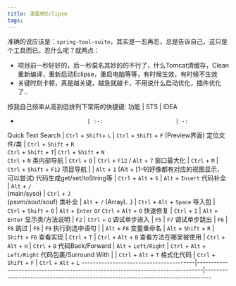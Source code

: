 ```yaml
---
title: 滚蛋吧Eclipse
tags:
---
```

准确的说应该是：`spring-tool-suite`，其实是一忍再忍，总是告诉自己，这只是个工具而已。忍什么呢？就两点：
* 项目前一秒好好的，后一秒莫名其妙的的不行了，什么Tomcat清缓存，Clean重新编译，重新启动Eclipse，重启电脑等等，有时候生效，有时候不生效
* 关键时刻卡顿，真是越关键，越急就越卡，不用说什么启动优化，插件优化了..


按我自己频率从高到低排列下常用的快捷键:
功能                         | STS                       | IDEA
-                           | :-:                       | -:
Quick Text Search           | `Ctrl` + `Shift`+ `L`     | `Ctrl` + `Shift` + `F` (Preview界面)
定位文件/类                  | `Ctrl` + `Shift` + `R` <br/> `Ctrl` + `Shift` + `T`| `Ctrl` + `Shift` + `N` <br/> `Ctrl` + `N`
类内部导航                   | `Ctrl` + `O`              | `Ctrl` + `F12` / `Alt` + `7`
窗口最大化                   | `Ctrl` + `M`              | `Ctrl` + `Shift` + `F12`
项目导航                     |                           | `Alt` + `1`  (Alt + [1-9]好像都有对应的视图显示，可以尝试)
代码生成get/set/toString等   | `Ctrl` + `Alt` + `S`      | `Alt` + `Insert`
代码补全                     | `Alt` + `/` <br/>(main/syso)   | `Ctrl` + `J` <br/>(psvm/sout/souf) 
类补全                       | `Alt` + `/` (ArrayL..)    | `Ctrl` + `Alt` + `Space`
导入包                       | `Ctrl` + `Shift` + `O`    | `Alt` + `Enter` or `Ctrl` + `Alt` + `O`
快速修复                     | `Ctrl` + `1`              | `Alt` + `Enter`
显示类/方法说明               | `F2`                      | `Ctrl` + `Q`
调试单步进入                  | `F5`                      | `F7`
调试单步跳出                  | `F6`                      | `F8`
跳过                         | `F8`                      | `F9`
执行到选中语句                |                           | `Alt` + `F8`
变量重命名                    | `Alt` + `Shift` + `R`     | `Shift` + `F6`
查看实现                      | `Ctrl` + `T`              | `Ctrl` + `Alt` + `B`
查看方法在哪里被使用           | `Ctrl` + `Alt` + `H`      | `Ctrl` + `B`
代码Back/Forward              | `Alt` + `Left/Right`      | `Ctrl` + `Alt` + `Left/Right`
代码包裹/Surround With        |                           | `Ctrl` + `Alt` + `T`
格式化代码                    | `Ctrl` + `Shift` + `F`    | `Ctrl` + `Alt` + `L`
----------------------------------------|--------------------------------------------------------------------------------|--------------------------------------------------------------------------------